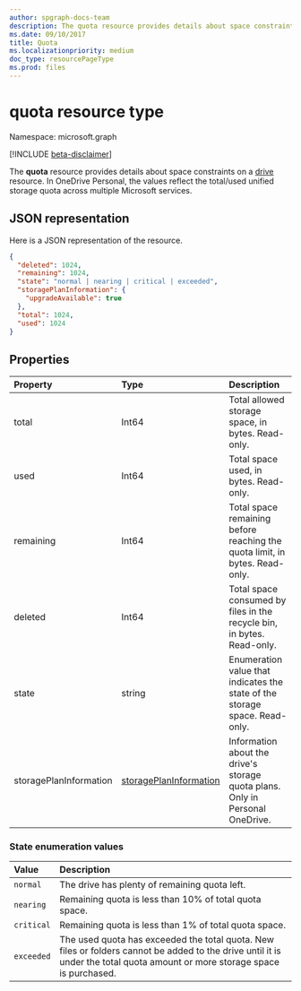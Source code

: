 ```yaml
---
author: spgraph-docs-team
description: The quota resource provides details about space constraints on a drive resource.
ms.date: 09/10/2017
title: Quota
ms.localizationpriority: medium
doc_type: resourcePageType
ms.prod: files
---
```


# quota resource type

Namespace: microsoft.graph

[!INCLUDE [beta-disclaimer](../../includes/beta-disclaimer.md)]

The **quota** resource provides details about space constraints on a [drive](drive.md) resource. In OneDrive Personal, the values reflect the total/used unified storage quota across multiple Microsoft services.

## JSON representation

Here is a JSON representation of the resource.

<!-- {
  "blockType": "resource",
  "optionalProperties": [ ],
  "@odata.type": "microsoft.graph.quota"
}-->

```json
{
  "deleted": 1024,
  "remaining": 1024,
  "state": "normal | nearing | critical | exceeded",
  "storagePlanInformation": {
    "upgradeAvailable": true
  },
  "total": 1024,
  "used": 1024
}
```

## Properties

| Property               | Type                                                | Description                                                                   |
| :--------------------- | :-------------------------------------------------- | :---------------------------------------------------------------------------- |
| total                  | Int64                                               | Total allowed storage space, in bytes. Read-only.                             |
| used                   | Int64                                               | Total space used, in bytes. Read-only.                                        |
| remaining              | Int64                                               | Total space remaining before reaching the quota limit, in bytes. Read-only.   |
| deleted                | Int64                                               | Total space consumed by files in the recycle bin, in bytes. Read-only.        |
| state                  | string                                              | Enumeration value that indicates the state of the storage space. Read-only.   |
| storagePlanInformation | [storagePlanInformation](storageplaninformation.md) | Information about the drive's storage quota plans. Only in Personal OneDrive. |

### State enumeration values

| Value      | Description                                                                                                                                                                 |
| :--------- | :-------------------------------------------------------------------------------------------------------------------------------------------------------------------------- |
| `normal`   | The drive has plenty of remaining quota left.                                                                                                                               |
| `nearing`  | Remaining quota is less than 10% of total quota space.                                                                                                                      |
| `critical` | Remaining quota is less than 1% of total quota space.                                                                                                                       |
| `exceeded` | The used quota has exceeded the total quota. New files or folders cannot be added to the drive until it is under the total quota amount or more storage space is purchased. |

<!--
{
  "type": "#page.annotation",
  "description": "The quota facet provides information about how much space the OneDrive has available.",
  "keywords": "quota,available,remaining,used",
  "section": "documentation",
  "tocPath": "Facets/Quota",
  "suppressions": []
}
-->
